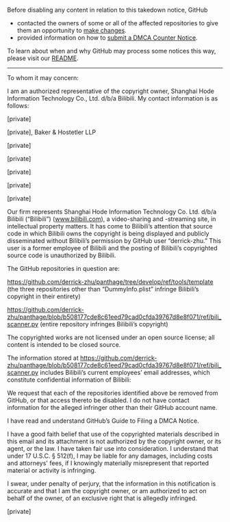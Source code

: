 Before disabling any content in relation to this takedown notice, GitHub
- contacted the owners of some or all of the affected repositories to give them an opportunity to [make changes](https://docs.github.com/en/github/site-policy/dmca-takedown-policy#a-how-does-this-actually-work).
- provided information on how to [submit a DMCA Counter Notice](https://docs.github.com/en/articles/guide-to-submitting-a-dmca-counter-notice).

To learn about when and why GitHub may process some notices this way, please visit our [README](https://github.com/github/dmca/blob/master/README.md#anatomy-of-a-takedown-notice).

---

To whom it may concern:

I am an authorized representative of the copyright owner, Shanghai Hode Information Technology Co., Ltd. d/b/a Bilibili. My contact information is as follows:

[private]

[private], Baker & Hostetler LLP

[private]

[private]

[private]

[private]

[private]

Our firm represents Shanghai Hode Information Technology Co. Ltd. d/b/a Bilibili (“Bilibili”) (www.bilibili.com), a video-sharing and -streaming site, in intellectual property matters. It has come to Bilibili’s attention that source code in which Bilibili owns the copyright is being displayed and publicly disseminated without Bilibili’s permission by GitHub user “derrick-zhu.” This user is a former employee of Bilibili and the posting of Bilibili’s copyrighted source code is unauthorized by Bilibili.

The GitHub repositories in question are:

https://github.com/derrick-zhu/panthage/tree/develop/ref/tools/template  (the three repositories other than “DummyInfo.plist” infringe Bilibili’s copyright in their entirety)

https://github.com/derrick-zhu/panthage/blob/b508177cde8c61eed79cad0cfda39767d8e8f071/ref/bili_scanner.py (entire repository infringes Bilibili’s copyright)

The copyrighted works are not licensed under an open source license; all content is intended to be closed source.

The information stored at https://github.com/derrick-zhu/panthage/blob/b508177cde8c61eed79cad0cfda39767d8e8f071/ref/bili_scanner.py includes Bilibili’s current employees’ email addresses, which constitute confidential information of Bilibili:

We request that each of the repositories identified above be removed from GitHub, or that access thereto be disabled. I do not have contact information for the alleged infringer other than their GitHub account name.

I have read and understand GitHub’s Guide to Filing a DMCA Notice.

I have a good faith belief that use of the copyrighted materials described in this email and its attachment is not authorized by the copyright owner, or its agent, or the law. I have taken fair use into consideration.  I understand that under 17 U.S.C. § 512(f), I may be liable for any damages, including costs and attorneys' fees, if I knowingly materially misrepresent that reported material or activity is infringing.

I swear, under penalty of perjury, that the information in this notification is accurate and that I am the copyright owner, or am authorized to act on behalf of the owner, of an exclusive right that is allegedly infringed.

 [private]
